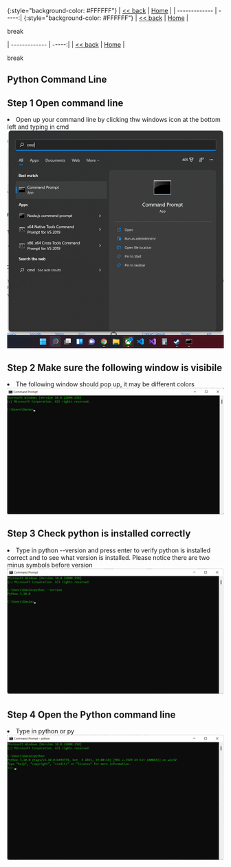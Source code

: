 {:style="background-color: #FFFFFF"}
| [<< back](../)      | [Home](https://daniel-jb.github.io/CoderDojo)  |
| ------------- | -----:|
{:style="background-color: #FFFFFF"}
| [<< back](../)               |   [Home](https://daniel-jb.github.io/CoderDojo)    |

break

| ------------- | -----:|
| [<< back](../)      | [Home](https://daniel-jb.github.io/CoderDojo)  |

break


## Python Command Line

## Step 1 Open command line
<li>Open up your command line by clicking thw windows icon at the bottom left and typing in cmd</li>
<a href = "Python_1_1.png"><img src="Python_1_1.png" alt="image"></a>

## Step 2 Make sure the following window is visibile
<li>The following window should pop up, it may be different colors</li>
<a href = "Python_1_2.png"><img src="Python_1_2.png" alt="image"></a>

## Step 3 Check python is installed correctly
<li>Type in python --version and press enter to verify python is installed correct and to see what version is installed. Please notice there are two minus symbols before version</li>
<a href = "Python_1_3.png"><img src="Python_1_3.png" alt="image"></a>

## Step 4 Open the Python command line
<li>Type in python or py</li>
<a href = "Python_1_4.png"><img src="Python_1_4.png" alt="image"></a>

